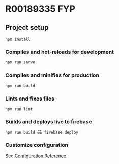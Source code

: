 # R00189335 FYP

## Project setup
```
npm install
```

### Compiles and hot-reloads for development
```
npm run serve
```

### Compiles and minifies for production
```
npm run build
```

### Lints and fixes files
```
npm run lint
```

### Builds and deploys live to firebase 
```
npm run build && firebase deploy
```

### Customize configuration
See [Configuration Reference](https://cli.vuejs.org/config/).
